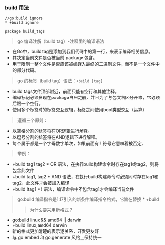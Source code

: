### build <tags> 用法
```
//go:build ignore
* +build ignore

package build_tags
```

> go 编译注解（build tag）-注释里的编译语法
* 在Go中，build tag是添加到我们代码中的第一行，来表示编译相关信息。
* 其决定当前文件是否被当前 package 包含。
* 用于限制一整个文件是否应该被编译入最终的二进制文件，而不是一个文件中的部分代码。
> go 的标签（build tag）语法：`+build [tag]`
* build tags文件顶部附近，前面只能有空行和其他注释。
* 编译标记必须出现在package自居之前，并且为了与包文档区分开来，它必须后跟一个空行。
* 使用多个标签时的标签交互逻辑，标签之间使用bool类型交互（运算）
> 遵循三个原则：
* 以空格分割的标签将在OR逻辑进行解释。
* 以逗号分割的标签将在AND逻辑下进行解释。
* 每个属于都是一个字母数字单次，如果前面有 ! 符号它意味着被否定、
> 举例：
* +build tag1 tag2  * OR 语法，在执行build构建命令时存在tag1或tag2，则将包含此文件
* +build tag1, tag2 * AND 语法，在执行build构建命令时必须同时存在tag1和tag2，此文件才会被加入编译
* +build !tag1	   * ! 语法，编译命令中不包含tag1才会编译当前文件


> go:build 编译指令是1.17引入的新条件编译指令格式，它旨在替换 * +build 
>> 为什么要采用新格式？
* go:build linux && amd64 || darwin
* +build linux,amd64 darwin
* 新的格式更加清楚的表示逻关系，开发更友好
* 与 go:embed 和 go:generate 风格上保持统一
